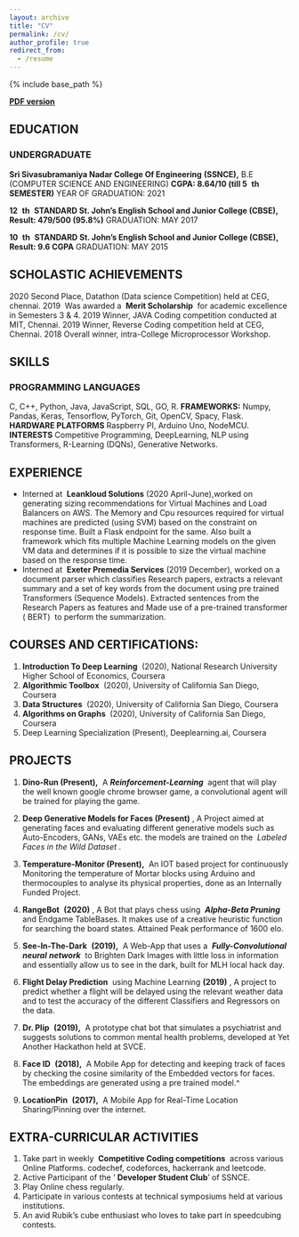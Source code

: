 ```yaml
---
layout: archive
title: "CV"
permalink: /cv/
author_profile: true
redirect_from:
  - /resume
---
```


{% include base_path %}


[**PDF version**](https://github.com/range123/range123.github.io/files/resume.pdf)

## EDUCATION

### UNDERGRADUATE

**Sri Sivasubramaniya Nadar College Of Engineering** ​ **(SSNCE),**
B.E (COMPUTER SCIENCE AND ENGINEERING)
**CGPA: 8.64/10 (till 5** ​ **th** ​ **SEMESTER)**
YEAR OF GRADUATION: 2021

**12** ​ **th** ​ **STANDARD
St. John’s English School and Junior College (CBSE),
Result: 479/500 (95.8%)**
GRADUATION: MAY 2017

**10** ​ **th** ​ **STANDARD
St. John’s English School and Junior College (CBSE),
Result: 9.6 CGPA**
GRADUATION: MAY 2015

## SCHOLASTIC ACHIEVEMENTS

2020 Second Place, Datathon (Data science Competition) held at CEG, chennai.
2019 ​ Was awarded a ​ **Merit Scholarship** ​ for academic excellence in Semesters 3 & 4.
2019 Winner, JAVA Coding competition conducted at MIT, Chennai.
2019 Winner, Reverse Coding competition held at CEG, Chennai.
2018 Overall winner, intra-College Microprocessor Workshop.

## SKILLS

### PROGRAMMING LANGUAGES

C, C++, Python, Java, JavaScript, SQL, GO, R.
**FRAMEWORKS:**
Numpy, Pandas, Keras, Tensorflow, PyTorch, Git, OpenCV, Spacy, Flask.
**HARDWARE PLATFORMS**
Raspberry PI, Arduino Uno, NodeMCU.
**INTERESTS**
Competitive Programming, DeepLearning, NLP using Transformers, R-Learning (DQNs),
Generative Networks.


## EXPERIENCE


- Interned at ​ **Leankloud Solutions** (2020 April-June), ​worked on generating sizing
recommendations for Virtual Machines and Load Balancers on AWS.
                       The Memory and Cpu resources required for virtual machines are
predicted (using SVM) based on the constraint on response time. Built a Flask
endpoint for the same.
                       Also built a framework which fits multiple Machine Learning models on the
given VM data and determines if it is possible to size the virtual machine based on the
response time.
- Interned at ​ **Exeter Premedia Services** (2019 December), ​worked on a document
parser which classifies Research papers, extracts a relevant summary and a set of key
words from the document using pre trained Transformers (Sequence Models).
                                            Extracted sentences from the Research Papers as features and Made
use of a pre-trained transformer (​ BERT) ​ to perform the summarization.

## COURSES AND CERTIFICATIONS:

1. **Introduction To Deep Learning** ​ ​(2020), National Research University Higher
    School of Economics, Coursera
2. **Algorithmic Toolbox** ​ (2020), University of California San Diego, Coursera
3. **Data Structures** ​ (2020), University of California San Diego, Coursera
4. **Algorithms on Graphs** ​ (2020), University of California San Diego, Coursera
5. Deep Learning Specialization (Present), Deeplearning.ai, Coursera

## PROJECTS

1. **Dino-Run (Present),** ​ A ​ **_Reinforcement-Learning_** ​ agent that will play the well known
    google chrome browser game, a convolutional agent will be trained for playing the
    game.
2. **Deep Generative Models for Faces (Present)** ​, A Project aimed at generating faces
    and evaluating different generative models such as Auto-Encoders, GANs, VAEs etc.
    the models are trained on the ​ _Labeled Faces in the Wild Dataset_ ​.
3. **Temperature-Monitor (Present),** ​ An IOT based project for continuously Monitoring
    the temperature of Mortar blocks using Arduino and thermocouples to analyse its
    physical properties, done as an Internally Funded Project.
4. **RangeBot** ​ **(2020)** ​, A Bot that plays chess using ​ **_Alpha-Beta Pruning_** ​ and Endgame
    TableBases. It makes use of a creative heuristic function for searching the board
    states. Attained Peak performance of 1600 elo.
5. **See-In-The-Dark** ​ **(2019),** ​ A Web-App that uses a ​ **_Fully-Convolutional neural_**
    **_network_** ​ to Brighten Dark Images with little loss in information and essentially allow
    us to see in the dark, built for MLH local hack day.


6. **Flight Delay Prediction** ​ using Machine Learning ​ **(2019)** ​, A project to predict whether
    a flight will be delayed using the relevant weather data and to test the accuracy of the
    different Classifiers and Regressors on the data.
7. **Dr. Plip** ​ **(2019),** ​ A prototype chat bot that simulates a psychiatrist and suggests
    solutions to common mental health problems, developed at Yet Another Hackathon
    held at SVCE.
8. **Face ID** ​ **(2018),** ​ A Mobile App for detecting and keeping track of faces by checking
    the cosine similarity of the Embedded vectors for faces. The embeddings are
    generated using a pre trained model.^
9. **LocationPin** ​ **(2017),** ​ A Mobile App for Real-Time Location Sharing/Pinning over the
    internet.

## EXTRA-CURRICULAR ACTIVITIES

1. Take part in weekly ​ **Competitive Coding competitions** ​ across various Online
    Platforms. codechef, codeforces, hackerrank and leetcode.
2. Active Participant of the ‘​ **Developer Student Club** ​’ of SSNCE.
3. Play Online chess regularly.
4. Participate in various contests at technical symposiums held at various institutions.
5. An avid Rubik’s cube enthusiast who loves to take part in speedcubing contests.



